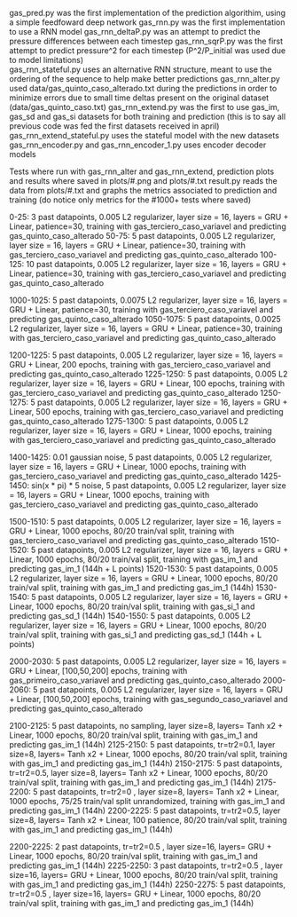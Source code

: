 gas_pred.py was the first implementation of the prediction algorithim, using a simple feedfoward deep network
gas_rnn.py was the first implementation to use a RNN model
gas_rnn_deltaP.py was an attempt to predict the pressure differences between each timestep
gas_rnn_sqrP.py was the first attempt to predict pressure^2 for each timestep (P^2/P_initial was used due to model limitations)  
gas_rnn_stateful.py uses an alternative RNN structure, meant to use the ordering of the sequence to help make better predictions
gas_rnn_alter.py used data/gas_quinto_caso_alterado.txt during the predictions in order to minimize errors due to small time deltas present on the original dataset (data/gas_quinto_caso.txt)
gas_rnn_extend.py was the first to use gas_im, gas_sd and gas_si datasets for both training and prediction (this is to say all previous code was fed the first datasets received in april)
gas_rnn_extend_stateful.py uses the stateful model with the new datasets
gas_rnn_encoder.py and gas_rnn_encoder_1.py uses encoder decoder models

Tests where run with gas_rnn_alter and gas_rnn_extend, prediction plots and results where saved in plots/#.png and plots/#.txt
result.py reads the data from plots/#.txt and graphs the metrics associated to prediction and training (do notice only metrics for the #1000+ tests where saved)

0-25: 3 past datapoints, 0.005 L2 regularizer, layer size = 16, layers = GRU + Linear, patience=30, training with gas_terciero_caso_variavel and predicting gas_quinto_caso_alterado
50-75: 5 past datapoints, 0.005 L2 regularizer, layer size = 16, layers = GRU + Linear, patience=30, training with gas_terciero_caso_variavel and predicting gas_quinto_caso_alterado
100-125: 10 past datapoints, 0.005 L2 regularizer, layer size = 16, layers = GRU + Linear, patience=30, training with gas_terciero_caso_variavel and predicting gas_quinto_caso_alterado


1000-1025: 5 past datapoints, 0.0075 L2 regularizer, layer size = 16, layers = GRU + Linear, patience=30, training with gas_terciero_caso_variavel and predicting gas_quinto_caso_alterado
1050-1075: 5 past datapoints, 0.0025 L2 regularizer, layer size = 16, layers = GRU + Linear, patience=30, training with gas_terciero_caso_variavel and predicting gas_quinto_caso_alterado

1200-1225: 5 past datapoints, 0.005 L2 regularizer, layer size = 16, layers = GRU + Linear, 200 epochs, training with gas_terciero_caso_variavel and predicting gas_quinto_caso_alterado
1225-1250: 5 past datapoints, 0.005 L2 regularizer, layer size = 16, layers = GRU + Linear, 100 epochs, training with gas_terciero_caso_variavel and predicting gas_quinto_caso_alterado
1250-1275: 5 past datapoints, 0.005 L2 regularizer, layer size = 16, layers = GRU + Linear, 500 epochs, training with gas_terciero_caso_variavel and predicting gas_quinto_caso_alterado
1275-1300: 5 past datapoints, 0.005 L2 regularizer, layer size = 16, layers = GRU + Linear, 1000 epochs, training with gas_terciero_caso_variavel and predicting gas_quinto_caso_alterado

1400-1425: 0.01 gaussian noise, 5 past datapoints, 0.005 L2 regularizer, layer size = 16, layers = GRU + Linear, 1000 epochs, training with gas_terciero_caso_variavel and predicting gas_quinto_caso_alterado
1425-1450: sin(x * pi) * 5 noise, 5 past datapoints, 0.005 L2 regularizer, layer size = 16, layers = GRU + Linear, 1000 epochs, training with gas_terciero_caso_variavel and predicting gas_quinto_caso_alterado

1500-1510: 5 past datapoints, 0.005 L2 regularizer, layer size = 16, layers = GRU + Linear, 1000 epochs, 80/20 train/val split, training with gas_terciero_caso_variavel and predicting gas_quinto_caso_alterado
1510-1520: 5 past datapoints, 0.005 L2 regularizer, layer size = 16, layers = GRU + Linear, 1000 epochs, 80/20 train/val split, training with gas_im_1 and predicting gas_im_1 (144h + L points)
1520-1530: 5 past datapoints, 0.005 L2 regularizer, layer size = 16, layers = GRU + Linear, 1000 epochs, 80/20 train/val split, training with gas_im_1 and predicting gas_im_1 (144h)
1530-1540: 5 past datapoints, 0.005 L2 regularizer, layer size = 16, layers = GRU + Linear, 1000 epochs, 80/20 train/val split, training with gas_si_1 and predicting gas_sd_1 (144h)
1540-1550: 5 past datapoints, 0.005 L2 regularizer, layer size = 16, layers = GRU + Linear, 1000 epochs, 80/20 train/val split, training with gas_si_1 and predicting gas_sd_1 (144h + L points)

2000-2030: 5 past datapoints, 0.005 L2 regularizer, layer size = 16, layers = GRU + Linear, [100,50,200] epochs, training with gas_primeiro_caso_variavel and predicting gas_quinto_caso_alterado
2000-2060: 5 past datapoints, 0.005 L2 regularizer, layer size = 16, layers = GRU + Linear, [100,50,200] epochs, training with gas_segundo_caso_variavel and predicting gas_quinto_caso_alterado

2100-2125: 5 past datapoints, no sampling, layer size=8, layers= Tanh x2 + Linear, 1000 epochs, 80/20 train/val split, training with gas_im_1 and predicting gas_im_1 (144h)
2125-2150: 5 past datapoints, tr=tr2=0.1, layer size=8, layers= Tanh x2 + Linear, 1000 epochs, 80/20 train/val split, training with gas_im_1 and predicting gas_im_1 (144h)
2150-2175: 5 past datapoints, tr=tr2=0.5, layer size=8, layers= Tanh x2 + Linear, 1000 epochs, 80/20 train/val split, training with gas_im_1 and predicting gas_im_1 (144h)
2175-2200: 5 past datapoints, tr=tr2=0 , layer size=8, layers= Tanh x2 + Linear, 1000 epochs, 75/25 train/val split unrandomized, training with gas_im_1 and predicting gas_im_1 (144h)
2200-2225: 5 past datapoints, tr=tr2=0.5, layer size=8, layers= Tanh x2 + Linear, 100 patience, 80/20 train/val split, training with gas_im_1 and predicting gas_im_1 (144h)


2200-2225: 2 past datapoints, tr=tr2=0.5 , layer size=16, layers= GRU + Linear, 1000 epochs, 80/20 train/val split, training with gas_im_1 and predicting gas_im_1 (144h)
2225-2250: 3 past datapoints, tr=tr2=0.5 , layer size=16, layers= GRU + Linear, 1000 epochs, 80/20 train/val split, training with gas_im_1 and predicting gas_im_1 (144h)
2250-2275: 5 past datapoints, tr=tr2=0.5 , layer size=16, layers= GRU + Linear, 1000 epochs, 80/20 train/val split, training with gas_im_1 and predicting gas_im_1 (144h)
